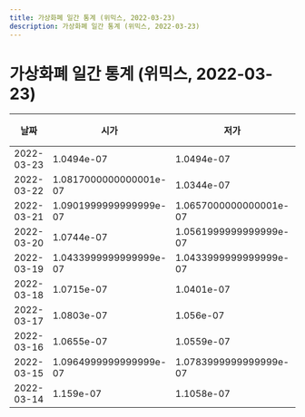 ```yaml
---
title: 가상화폐 일간 통계 (위믹스, 2022-03-23)
description: 가상화폐 일간 통계 (위믹스, 2022-03-23)
---
```


가상화폐 일간 통계 (위믹스, 2022-03-23)
===

|날짜|시가|저가|고가|종가|비고|
|--|--|--|--|--|--|
|2022-03-23|1.0494e-07|1.0494e-07|1.0864e-07|1.0616e-07|    |
|2022-03-22|1.0817000000000001e-07|1.0344e-07|1.0963000000000001e-07|1.0503000000000001e-07|    |
|2022-03-21|1.0901999999999999e-07|1.0657000000000001e-07|1.0901999999999999e-07|1.0793e-07|    |
|2022-03-20|1.0744e-07|1.0561999999999999e-07|1.0752e-07|1.0602e-07|    |
|2022-03-19|1.0433999999999999e-07|1.0433999999999999e-07|1.1031e-07|1.0743e-07|    |
|2022-03-18|1.0715e-07|1.0401e-07|1.0715e-07|1.0402e-07|    |
|2022-03-17|1.0803e-07|1.056e-07|1.0803e-07|1.0803e-07|    |
|2022-03-16|1.0655e-07|1.0559e-07|1.082e-07|1.082e-07|    |
|2022-03-15|1.0964999999999999e-07|1.0783999999999999e-07|1.1031e-07|1.0783999999999999e-07|    |
|2022-03-14|1.159e-07|1.1058e-07|1.159e-07|1.1059e-07|    |
